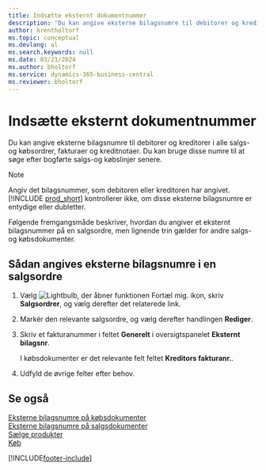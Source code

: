 ```yaml
---
title: Indsætte eksternt dokumentnummer
description: 'Du kan angive eksterne bilagsnumre til debitorer og kreditorer i alle salgs-og købsordrer, fakturaer og kreditnotaer. Du kan bruge disse numre til at søge efter bogførte salgs-og købslinjer senere.'
author: brentholtorf
ms.topic: conceptual
ms.devlang: al
ms.search.keywords: null
ms.date: 03/21/2024
ms.author: bholtorf
ms.service: dynamics-365-business-central
ms.reviewer: bholtorf
---
```

# Indsætte eksternt dokumentnummer

Du kan angive eksterne bilagsnumre til debitorer og kreditorer i alle salgs-og købsordrer, fakturaer og kreditnotaer. Du kan bruge disse numre til at søge efter bogførte salgs-og købslinjer senere.  

> [!NOTE]
> Angiv det bilagsnummer, som debitoren eller kreditoren har angivet. [!INCLUDE [prod_short](includes/prod_short.md)] kontrollerer ikke, om disse eksterne bilagsnumre er entydige eller dubletter.

Følgende fremgangsmåde beskriver, hvordan du angiver et eksternt bilagsnummer på en salgsordre, men lignende trin gælder for andre salgs-og købsdokumenter.

## Sådan angives eksterne bilagsnumre i en salgsordre  

1. Vælg ![Lightbulb, der åbner funktionen Fortæl mig.](media/ui-search/search_small.png "Fortæl mig, hvad du vil foretage dig") ikon, skriv **Salgsordrer**, og vælg derefter det relaterede link.  
2. Markér den relevante salgsordre, og vælg derefter handlingen **Rediger**.  
3. Skriv et fakturanummer i feltet **Generelt** i oversigtspanelet **Eksternt bilagsnr**.  

    I købsdokumenter er det relevante felt feltet **Kreditors fakturanr.**.
4. Udfyld de øvrige felter efter behov.  

## Se også

[Eksterne bilagsnumre på købsdokumenter](purchasing-ext-doc-no.md)  
[Eksterne bilagsnumre på salgsdokumenter](sales-how-invoice-sales.md#external-document-numbers)  
[Sælge produkter](sales-how-sell-products.md)  
[Køb](purchasing-manage-purchasing.md)  

[!INCLUDE[footer-include](includes/footer-banner.md)]